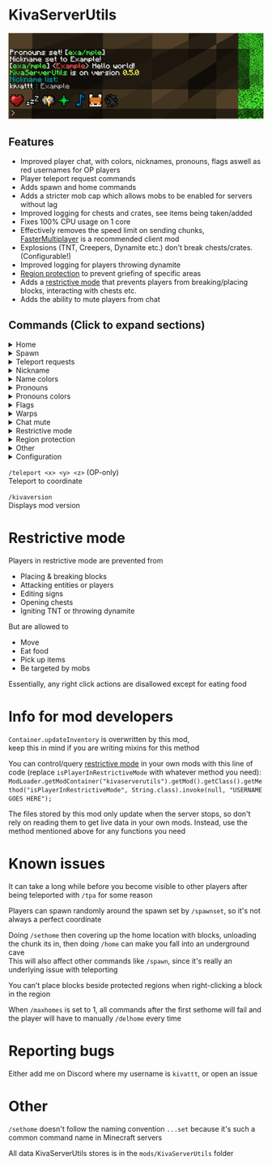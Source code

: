 # KivaServerUtils

![Example chat](images/chatexample.png)

## Features
- Improved player chat, with colors, nicknames, pronouns, flags aswell as red usernames for OP players
- Player teleport request commands
- Adds spawn and home commands
- Adds a stricter mob cap which allows mobs to be enabled for servers without lag
- Improved logging for chests and crates, see items being taken/added
- Fixes 100% CPU usage on 1 core
- Effectively removes the speed limit on sending chunks, [FasterMultiplayer](https://github.com/kivattt/fastermultiplayer/releases/) is a recommended client mod
- Explosions (TNT, Creepers, Dynamite etc.) don't break chests/crates. (Configurable!)
- Improved logging for players throwing dynamite
- [Region protection](https://www.youtube.com/watch?v=HaCgemz3Sus) to prevent griefing of specific areas
- Adds a [restrictive mode](#restrictive-mode) that prevents players from breaking/placing blocks, interacting with chests etc.
- Adds the ability to mute players from chat

## Commands (Click to expand sections)
<details>
<summary>Home</summary>

`/home <optional home name>`\
Teleport home. If no name is specified, it teleports you to your main home

`/homes <optional home name>`\
List all your homes, if a name is provided it will show only that home

`/sethome <optional home name>`\
Sets a home location

`/delhome <optional home name>`\
Deletes a home. If no name is specified, it deletes your main home

`/renamehome <old name> <new name>`\
Renames a home
</details>

<details>
<summary>Spawn</summary>

`/spawn`\
Teleport to spawn (If spawn location specified)

`/spawnwhere`\
Show spawn location without teleporting to it

`/spawnset` (OP-only)\
Sets the spawn location, and where `/spawn` sends the player

`/spawnreset` (OP-only)\
Removes spawn location
</details>

<details>
<summary>Teleport requests</summary>

`/tpa <player>`\
Request to be teleported to player

`/tparevoke` or `/tprevoke`\
Revoke all your teleport requests

`/tpaccept <optional player>`\
Accept a teleport request

`/tpdeny <optional player>`\
Deny a teleport request
</details>

<details>
<summary>Nickname</summary>

`/nick <nickname>`\
Give yourself a nickname in chat

`/nameof <nickname>`\
Look up the real username from nickname

`/nicklist`\
See the nicknames of everyone currently in the server

`/nicklistall`\
See everyone's nicknames

`/nickset <player> <nickname>` (OP-only)\
Force set a players nickname

`/nickreset <optional player>`\
Resets / removes your nickname\
When player supplied, an OP can force reset a players nickname
</details>

<details>
<summary>Name colors</summary>

`/namecolor <color>` or `/namecolour <color>`\
Change your name color

`/namecolorreset` or `/namecolourreset`\
Resets your name color
</details>

<details>
<summary>Pronouns</summary>

`/pronouns <pronouns>`\
Give yourself pronouns in chat

`/pronounslist`\
See the pronouns of everyone currently in the server

`/pronounslistall`\
See everyone's pronouns

`/pronounsset <player> <pronouns>` (OP-only)\
Force set a players pronouns

`/pronounsreset <optional player>`\
Resets / removes your pronouns\
When player supplied, an OP can force reset a players pronouns
</details>

<details>
<summary>Pronouns colors</summary>

`/pronounscolor <color>` or `/pronounscolour <color>`\
Change your pronouns color

`/pronounscolorreset` or `/pronounscolourreset`\
Resets your pronouns color
</details>

<details>
<summary>Flags</summary>

`/flag <colors...>`\
Set a flag in your chat messages\
Example: `/flag lightred orange yellow green blue purple`

`/flagreset`\
Resets your flag (removes it)
</details>

<details>
<summary>Warps</summary>

`/warp <name>`\
Teleports you to the location

`/warps <optional name>`\
Lists all warps on the server, if a name is provided it will only show that warp

`/warpset <name>` (OP-only)\
Adds a new warp at your location

`/warpdel <name>` (OP-only)\
Deletes a warp

`/warprename <old name> <new name>` (OP-only)\
Renames a warp

</details>

<details>
<summary>Chat mute</summary>

`/mute <player>` (OP-only)\
Toggles preventing the player from sending chat messages\
Commands are still allowed while muted, except for /me and /tell

`/mutelist`\
Lists muted players currently in the server

`/mutelistall`\
Lists all muted players
</details>

<details>
<summary>Restrictive mode</summary>

`/restrict <player>` (OP-only)\
Toggles [restrictive mode](#restrictive-mode)

`/restrictlist` (OP-only)\
Lists players in [restrictive mode](#restrictive-mode) currently in the server

`/restrictlistall` (OP-only)\
Lists all players in [restrictive mode](#restrictive-mode)

`/restrictbydefault <true or false>` (OP-only)\
All players will be in [restrictive mode](#restrictive-mode) when `true` (`/restrictlist` is ignored), unless specifically excluded with `/restrictexclude`

`/restrictexclude <player>` (OP-only)\
Excludes player from restrictive mode when `/restrictbydefault` is true

`/restrictexcludelist` (OP-only)\
List players excluded from restrictive mode currently in the server

`/restrictexcludelistall` (OP-only)\
Lists all players excluded from restrictive mode
</details>

<details>
<summary>Region protection</summary>

These commands are OP-only,
`/protect` and `/pr` are interchangeable

`/protect list`\
List all protected regions

`/protect set <name>`\
Create a new protected region from a wooden axe region selection

`/protect remove <name>`\
Remove a protected region

`/protect removeall <confirmation>`\
Remove all protected regions

`/protect rename <name> <new name>`\
Rename protected region

`/protect expandheight <name>`\
Make protected region span all the way vertically (Y coordinates 0 to 2047)

`/protect info <name>`\
See a regions coordinates and dimension

</details>

<details>
<summary>Other</summary>

`/afk`\
Tells everyone on the server you're AFK until you move again

</details>

<details>
<summary>Configuration</summary>

`/mobcapdisabled <true or false>` (OP-only)\
Enable or disable the mobcap (setting mobcapdisabled to true will introduce lag!)

`/explosionsbreakchests <true or false>` (OP-only)\
Set if explosions break chests and crates

`/homecommandsdisabled <true or false>` (OP-only)\
Enable/disable the `/home`, `/sethome` commands

`/tpacommandsdisabled <true or false>` (OP-only)\
Enable/disable the `/tpa`, `/tpaccept`, `/tprevoke`, `/tpdeny` commands

`/warpcommandsdisabled <true or false>` (OP-only)\
Enabled/disable the `/warp`, `/warps`, `/warpset`, `/warpdel`, `/warprename` commands

`/falldamagedisabled <true or false>` (OP-only)\
Enable/disable fall damage

`/maxhomes <number>` (OP-only)\
Sets the max amount of homes per player. Will not delete any existing homes. **Default: 10**

`/kivashowconfig`\
Shows config for KivaServerUtils
</details>

`/teleport <x> <y> <z>` (OP-only)\
Teleport to coordinate

`/kivaversion`\
Displays mod version

# Restrictive mode
Players in restrictive mode are prevented from
- Placing & breaking blocks
- Attacking entities or players
- Editing signs
- Opening chests
- Igniting TNT or throwing dynamite

But are allowed to
- Move
- Eat food
- Pick up items
- Be targeted by mobs

Essentially, any right click actions are disallowed except for eating food

# Info for mod developers
`Container.updateInventory` is overwritten by this mod,\
keep this in mind if you are writing mixins for this method

You can control/query [restrictive mode](#restrictive-mode) in your own mods with this line of code (replace `isPlayerInRestrictiveMode` with whatever method you need):
`ModLoader.getModContainer("kivaserverutils").getMod().getClass().getMethod("isPlayerInRestrictiveMode", String.class).invoke(null, "USERNAME GOES HERE");`

The files stored by this mod only update when the server stops, so don't rely on reading them to get live data in your own mods. Instead, use the method mentioned above for any functions you need

# Known issues
It can take a long while before you become visible to other players after being teleported with `/tpa` for some reason

Players can spawn randomly around the spawn set by `/spawnset`, so it's not always a perfect coordinate

Doing `/sethome` then covering up the home location with blocks, unloading the chunk its in,
then doing `/home` can make you fall into an underground cave\
This will also affect other commands like `/spawn`, since it's really an underlying issue with teleporting

You can't place blocks beside protected regions when right-clicking a block in the region

When `/maxhomes` is set to 1, all commands after the first sethome will fail and the player will have to manually `/delhome` every time

# Reporting bugs
Either add me on Discord where my username is `kivattt`, or open an issue 

# Other
`/sethome` doesn't follow the naming convention `...set` because it's such a common command name in Minecraft servers

All data KivaServerUtils stores is in the `mods/KivaServerUtils` folder
